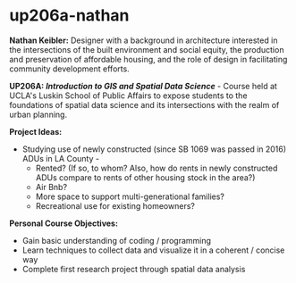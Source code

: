 # up206a-nathan
**Nathan Keibler:** Designer with a background in architecture interested in the intersections of the built environment and social equity, the production and preservation of affordable housing, and the role of design in facilitating community development efforts. 

**UP206A: *Introduction to GIS and Spatial Data Science*** - Course held at UCLA's Luskin School of Public Affairs to expose students to the foundations of spatial data science and its intersections with the realm of urban planning. 

**Project Ideas:** 
* Studying use of newly constructed (since SB 1069 was passed in 2016) ADUs in LA County - 
  * Rented? (If so, to whom? Also, how do rents in newly constructed ADUs compare to rents of other housing stock in the area?) 
  * Air Bnb? 
  * More space to support multi-generational families? 
  * Recreational use for existing homeowners?  

**Personal Course Objectives:** 
* Gain basic understanding of coding / programming 
* Learn techniques to collect data and visualize it in a coherent / concise way
* Complete first research project through spatial data analysis
